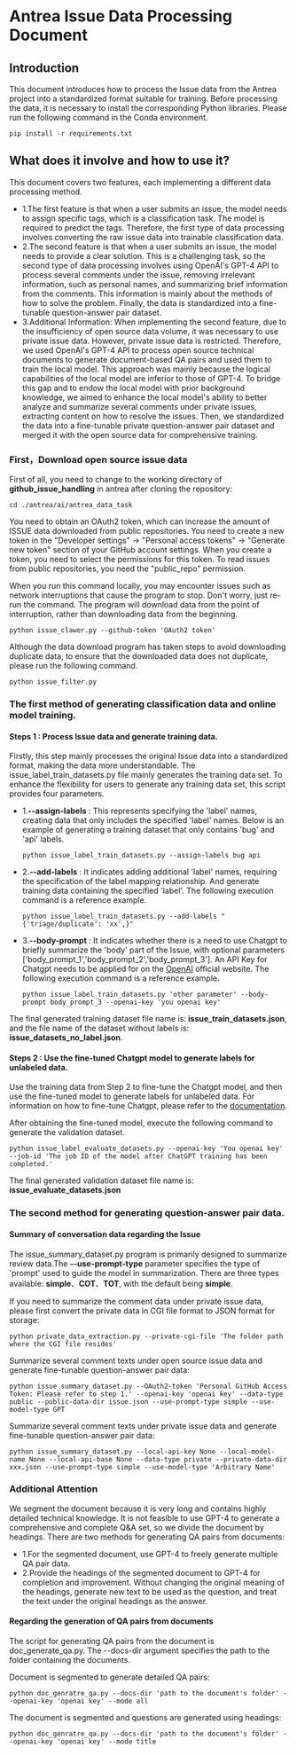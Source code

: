 # Antrea Issue Data Processing Document

## Introduction

This document introduces how to process the Issue data from the Antrea project into a standardized format suitable for
training. Before processing the data, it is necessary to install the corresponding Python libraries. Please run the
following command in the Conda environment.

```plain
pip install -r requirements.txt
```

## What does it involve and how to use it?

This document covers two features, each implementing a different data processing method.

+ 1.The first feature is that when a user submits an issue, the model needs to assign specific tags, which is a
  classification task. The model is required to predict the tags. Therefore, the first type of data processing involves
  converting the raw issue data into trainable classification data.
+ 2.The second feature is that when a user submits an issue, the model needs to provide a clear solution. This is a
  challenging task, so the second type of data processing involves using OpenAI's GPT-4 API to process several comments
  under the issue, removing irrelevant information, such as personal names, and summarizing brief information from the
  comments. This information is mainly about the methods of how to solve the problem. Finally, the data is standardized
  into a fine-tunable question-answer pair dataset.
+ 3.Additional Information: When implementing the second feature, due to the insufficiency of open source data volume,
  it was necessary to use private issue data. However, private issue data is restricted. Therefore, we used OpenAI's
  GPT-4 API to process open source technical documents to generate document-based QA pairs and used them to train the
  local model. This approach was mainly because the logical capabilities of the local model are inferior to those of
  GPT-4. To bridge this gap and to endow the local model with prior background knowledge, we aimed to enhance the local
  model's ability to better analyze and summarize several comments under private issues, extracting content on how to
  resolve the issues. Then, we standardized the data into a fine-tunable private question-answer pair dataset and merged
  it with the open source data for comprehensive training.

### First，Download open source issue data

First of all, you need to change to the working directory of **github_issue_handling** in antrea after cloning the
repository:

```plain
cd ./antrea/ai/antrea_data_task
```

You need to obtain an OAuth2 token, which can increase the amount of ISSUE data downloaded from public repositories. You
need to create a new token in the "Developer settings" -> "Personal access tokens" -> "Generate new token" section of
your GitHub account settings.
When you create a token, you need to select the permissions for this token. To read issues from public repositories, you
need the "public_repo" permission.

When you run this command locally, you may encounter issues such as network interruptions that cause the program to
stop. Don't worry, just re-run the command. The program will download data from the point of interruption, rather than
downloading data from the beginning.

```plain
python issue_clawer.py --github-token 'OAuth2 token'
```

Although the data download program has taken steps to avoid downloading duplicate data, to ensure that the downloaded
data does not duplicate, please run the following command.

```plain
python issue_filter.py
```

### The first method of generating classification data and online model training.

#### Steps 1 : Process Issue data and generate training data.

Firstly, this step mainly processes the original Issue data into a standardized format, making the data more
understandable. The issue_label_train_datasets.py file mainly generates the training data set. To enhance the
flexibility for users to generate any training data set, this script provides four parameters.

+ 1.**--assign-labels** :  This represents specifying the 'label' names, creating data that only includes the
  specified 'label' names.
  Below is an example of generating a training dataset that only contains 'bug' and 'api' labels.
   ```plain
   python issue_label_train_datasets.py --assign-labels bug api
   ```
+ 2.**--add-labels** : It indicates adding additional 'label' names, requiring the specification of the label mapping
  relationship. And generate training data containing the specified 'label'. The following execution command is a
  reference example.
   ```plain
   python issue_label_train_datasets.py --add-labels "{'triage/duplicate': 'xx',}"
   ```
+ 3.**--body-prompt** : It indicates whether there is a need to use Chatgpt to briefly summarize the 'body' part of the
  Issue, with optional parameters ['body_prompt_1','body_prompt_2','body_prompt_3']. An API Key for Chatgpt needs to be
  applied for on the [OpenAI](https://openai.com/) official website. The following execution command is a reference
  example.
   ```plain
   python issue_label_train_datasets.py 'other parameter' --body-prompt body_prompt_3 --openai-key 'you openai key'
   ```

The final generated training dataset file name is: **issue_train_datasets.json**, and the file name of the dataset
without labels is: **issue_datasets_no_label.json**.

#### Steps 2 : Use the fine-tuned Chatgpt model to generate labels for unlabeled data.

Use the training data from Step 2 to fine-tune the Chatgpt model, and then use the fine-tuned model to generate labels
for unlabeled data. For information on how to fine-tune Chatgpt, please refer to
the [documentation](https://github.com/zgy0817/antrea/blob/ai/ai/docs/GPT%20Online%20Model%20Fine-tuning%20Documentation.md).

After obtaining the fine-tuned model, execute the following command to generate the validation dataset.

```plain
python issue_label_evaluate_datasets.py --openai-key 'You openai key' --job-id 'The job ID of the model after ChatGPT training has been completed.'
```

The final generated validation dataset file name is: **issue_evaluate_datasets.json**

### The second method for generating question-answer pair data.

#### Summary of conversation data regarding the Issue

The issue_summary_dataset.py program is primarily designed to summarize review data.The **--use-prompt-type** parameter
specifies the type of 'prompt' used to guide the model in summarization. There are three types available: **simple**、**COT**、**TOT**, with the default being **simple**.

If you need to summarize the comment data under private issue data, please first convert the private data in CGI file format to JSON format for storage:

```plain
python private_data_extraction.py --private-cgi-file 'The folder path where the CGI file resides'
```

Summarize several comment texts under open source issue data and generate fine-tunable question-answer pair data:

```plain
python issue_summary_dataset.py --OAuth2-token 'Personal GitHub Access Token: Please refer to step 1.' --openai-key 'openai key' --data-type public --public-data-dir issue.json --use-prompt-type simple --use-model-type GPT
```

Summarize several comment texts under private issue data and generate fine-tunable question-answer pair data:

```plain
python issue_summary_dataset.py --local-api-key None --local-model-name None --local-api-base None --data-type private --private-data-dir xxx.json --use-prompt-type simple --use-model-type 'Arbitrary Name'
```

### Additional Attention

We segment the document because it is very long and contains highly detailed technical knowledge. It is not feasible to
use GPT-4 to generate a comprehensive and complete Q&A set, so we divide the document by headings.
There are two methods for generating QA pairs from documents:

+ 1.For the segmented document, use GPT-4 to freely generate multiple QA pair data.
+ 2.Provide the headings of the segmented document to GPT-4 for completion and improvement. Without changing the
  original meaning of the headings, generate new text to be used as the question, and treat the text under the original
  headings as the answer.

#### Regarding the generation of QA pairs from documents

The script for generating QA pairs from the document is doc_generate_qa.py. The --docs-dir argument specifies the path
to the folder containing the documents.

Document is segmented to generate detailed QA pairs:

```plain
python doc_genratre_qa.py --docs-dir 'path to the document's folder' --openai-key 'openai key' --mode all
```

The document is segmented and questions are generated using headings:

```plain
python doc_genratre_qa.py --docs-dir 'path to the document's folder' --openai-key 'openai key' --mode title
```


